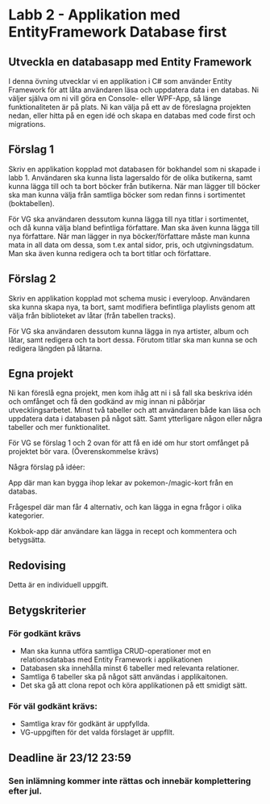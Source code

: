 # Labb 2 - Applikation med EntityFramework Database first
## Utveckla en databasapp med Entity Framework
I denna övning utvecklar vi en applikation i C# som använder Entity Framework
för att låta användaren läsa och uppdatera data i en databas. Ni väljer själva om ni
vill göra en Console- eller WPF-App, så länge funktionaliteten är på plats.
Ni kan välja på ett av de föreslagna projekten nedan, eller hitta på en egen idé och
skapa en databas med code first och migrations.
## Förslag 1
Skriv en applikation kopplad mot databasen för bokhandel som ni skapade i labb 1.
Användaren ska kunna lista lagersaldo för de olika butikerna, samt
kunna lägga till och ta bort böcker från butikerna. När man lägger till böcker ska
man kunna välja från samtliga böcker som redan finns i sortimentet (boktabellen).

För VG ska användaren dessutom kunna lägga till nya titlar i sortimentet,
och då kunna välja bland befintliga författare. Man ska även kunna lägga till nya
författare. När man lägger in nya böcker/författare måste man kunna mata in all
data om dessa, som t.ex antal sidor, pris, och utgivningsdatum. Man ska även
kunna redigera och ta bort titlar och författare.
## Förslag 2
Skriv en applikation kopplad mot schema music i everyloop.
Användaren ska kunna skapa nya, ta bort, samt modifiera befintliga
playlists genom att välja från biblioteket av låtar (från tabellen tracks).

För VG ska användaren dessutom kunna lägga in nya artister, album och
låtar, samt redigera och ta bort dessa. Förutom titlar ska man kunna se och
redigera längden på låtarna. 
## Egna projekt
Ni kan föreslå egna projekt, men kom ihåg att ni i så fall ska beskriva idén och
omfånget och få den godkänd av mig innan ni påbörjar utvecklingsarbetet.
Minst två tabeller och att användaren både kan läsa
och uppdatera data i databasen på något sätt.
Samt ytterligare någon eller några tabeller och mer funktionalitet.

För VG se förslag 1 och 2 ovan för att få en idé om hur stort omfånget på projektet bör vara. (Överenskommelse krävs)

Några förslag på idéer:

App där man kan bygga ihop lekar av pokemon-/magic-kort från en databas.

Frågespel där man får 4 alternativ, och kan lägga in egna frågor i olika kategorier.

Kokbok-app där användare kan lägga in recept och kommentera och betygsätta. 

## Redovising
Detta är en individuell uppgift.

## Betygskriterier

### För godkänt krävs

* Man ska kunna utföra samtliga CRUD-operationer mot en relationsdatabas med Entity Framework i applikationen
* Databasen ska innehålla minst 6 tabeller med relevanta relationer. 
* Samtliga 6 tabeller ska på något sätt användas i applikaitonen.
* Det ska gå att clona repot och köra applikationen på ett smidigt sätt.

### För väl godkänt krävs:

* Samtliga krav för godkänt är uppfyllda.
* VG-uppgiften för det valda förslaget är uppfllt.

## Deadline är 23/12 23:59
### Sen inlämning kommer inte rättas och  innebär komplettering efter jul.